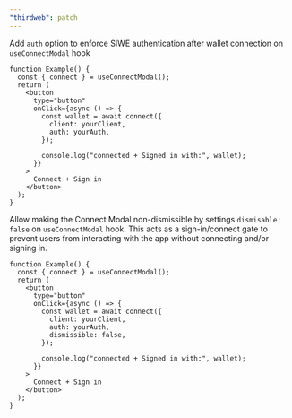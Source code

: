```yaml
---
"thirdweb": patch
---
```


Add `auth` option to enforce SIWE authentication after wallet connection on `useConnectModal` hook

```tsx
function Example() {
  const { connect } = useConnectModal();
  return (
    <button
      type="button"
      onClick={async () => {
        const wallet = await connect({
          client: yourClient,
          auth: yourAuth,
        });

        console.log("connected + Signed in with:", wallet);
      }}
    >
      Connect + Sign in
    </button>
  );
}
```

Allow making the Connect Modal non-dismissible by settings `dismisable: false` on `useConnectModal` hook. This acts as a sign-in/connect gate to prevent users from interacting with the app without connecting and/or signing in.

```tsx
function Example() {
  const { connect } = useConnectModal();
  return (
    <button
      type="button"
      onClick={async () => {
        const wallet = await connect({
          client: yourClient,
          auth: yourAuth,
          dismissible: false,
        });

        console.log("connected + Signed in with:", wallet);
      }}
    >
      Connect + Sign in
    </button>
  );
}
```
